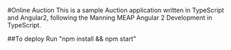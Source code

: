 #Online Auction
This is a sample Auction application written in TypeScript and Angular2, following the Manning MEAP Angular 2 Development in TypeScript.

##To deploy
Run "npm install && npm start"